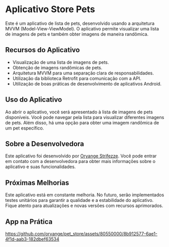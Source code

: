 # Aplicativo Store Pets
Este é um aplicativo de lista de pets, desenvolvido usando a arquitetura MVVM (Model-View-ViewModel). O aplicativo permite visualizar uma lista de imagens de pets e também obter imagens de maneira randômica. 

## Recursos do Aplicativo
- Visualização de uma lista de imagens de pets.
- Obtenção de imagens randômicas de pets.
- Arquitetura MVVM para uma separação clara de responsabilidades.
- Utilização da biblioteca Retrofit para comunicação com a API.
- Utilização de boas práticas de desenvolvimento de aplicativos Android.

## Uso do Aplicativo
Ao abrir o aplicativo, você será apresentado à lista de imagens de pets disponíveis. Você pode navegar pela lista para visualizar diferentes imagens de pets. 
Além disso, há uma opção para obter uma imagem randômica de um pet específico.

## Sobre a Desenvolvedora
Este aplicativo foi desenvolvido por [Oryange Strifezze](https://www.linkedin.com/in/oryangestrifezze/).
Você pode entrar em contato com a desenvolvedora para obter mais informações sobre o aplicativo e suas funcionalidades.

## Próximas Melhorias
Este aplicativo está em constante melhoria. No futuro, serão implementados testes unitários para garantir a qualidade e a estabilidade do aplicativo.
Fique atento para atualizações e novas versões com recursos aprimorados.

## App na Prática

https://github.com/oryange/pet_store/assets/80550000/8b912577-6ae1-4f1d-aab3-182dbef63534

